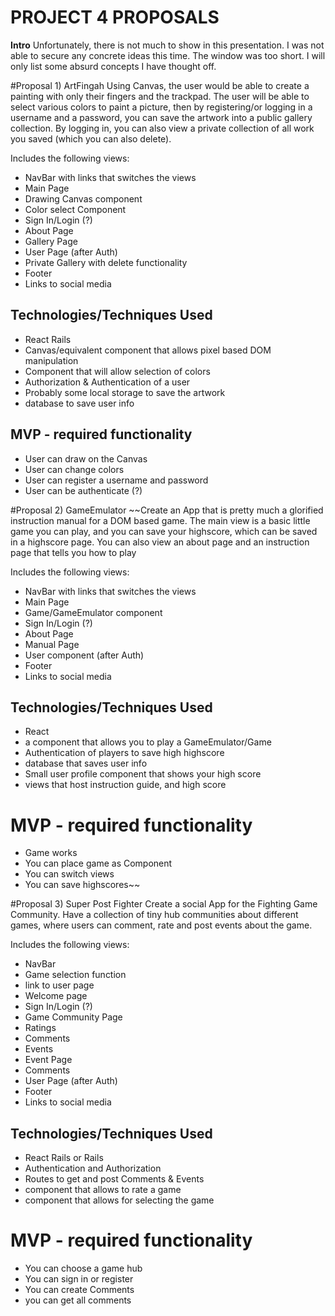 # PROJECT 4 PROPOSALS

**Intro**
Unfortunately, there is not much to show in this presentation. I was not able to secure any concrete ideas this time. The window was too short.
I will only list some absurd concepts I have thought off.

#Proposal 1) ArtFingah
Using Canvas, the user would be able to create a painting with only their fingers and the trackpad. The user will be able to
select various colors to paint a picture, then by registering/or logging in a username and a password, you can save the artwork into a public gallery collection. By logging in, you can also view a private collection of all work you saved (which you can also delete).

Includes the following views:
- NavBar with links that switches the views
 - Main Page
  - Drawing Canvas component
  - Color select Component
  - Sign In/Login (?)
 - About Page
 - Gallery Page
 - User Page (after Auth)
  - Private Gallery with delete functionality
- Footer
 - Links to social media

## Technologies/Techniques Used
- React Rails
- Canvas/equivalent component that allows pixel based DOM manipulation
- Component that will allow selection of colors
- Authorization & Authentication of a user
- Probably some local storage to save the artwork
- database to save user info

## MVP - required functionality
- User can draw on the Canvas
- User can change colors
- User can register a username and password
- User can be authenticate (?)

#Proposal 2) GameEmulator
~~Create an App that is pretty much a glorified instruction manual for a DOM based game. The main view is a basic little game you can play, and you can save your highscore, which can be saved in a highscore page. You can also view an about page and an instruction page that tells you how to play

Includes the following views:
- NavBar with links that switches the views
 - Main Page
  - Game/GameEmulator component
  - Sign In/Login (?)
 - About Page
 - Manual Page
 - User component (after Auth)
- Footer
 - Links to social media

## Technologies/Techniques Used
- React
- a component that allows you to play a GameEmulator/Game
- Authentication of players to save high highscore
- database that saves user info
- Small user profile component that shows your high score
- views that host instruction guide, and high score

# MVP - required functionality
- Game works
- You can place game as Component
- You can switch views
- You can save highscores~~


#Proposal 3) Super Post Fighter
Create a social App for the Fighting Game Community. Have a collection of tiny hub communities about different games, where users can comment, rate and post events about the game.

Includes the following views:
- NavBar
 - Game selection function
 - link to user page
 - Welcome page
  - Sign In/Login (?)
 - Game Community Page
  - Ratings
  - Comments
  - Events
 - Event Page
  - Comments
 - User Page (after Auth)
- Footer
 - Links to social media

## Technologies/Techniques Used
- React Rails or Rails
- Authentication and Authorization
- Routes to get and post Comments & Events
- component that allows to rate a game
- component that allows for selecting the game

# MVP - required functionality
- You can choose a game hub
- You can sign in or register
- You can create Comments
- you can get all comments
